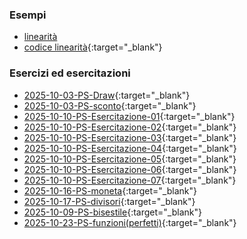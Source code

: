 ### Esempi
- [linearità](http://albertoferrari.github.io/fondamenti/materiale/esempioLinearita.pdf)
- [codice linearità](http://albertoferrari.github.io/fondamenti/materiale/n_quadrati.py.txt){:target="_blank"}

### Esercizi ed esercitazioni
- [2025-10-03-PS-Draw](http://albertoferrari.github.io/fondamenti/materiale/2025-10-03-PS-Draw.py.txt){:target="_blank"}
- [2025-10-03-PS-sconto](http://albertoferrari.github.io/fondamenti/materiale/2025-10-03-PS-sconto.py.txt){:target="_blank"}
- [2025-10-10-PS-Esercitazione-01](http://albertoferrari.github.io/fondamenti/materiale/2025-10-10-PS-Esercitazione-01.py.txt){:target="_blank"}
- [2025-10-10-PS-Esercitazione-02](http://albertoferrari.github.io/fondamenti/materiale/2025-10-10-PS-Esercitazione-02.py.txt){:target="_blank"}
- [2025-10-10-PS-Esercitazione-03](http://albertoferrari.github.io/fondamenti/materiale/2025-10-10-PS-Esercitazione-03.py.txt){:target="_blank"}
- [2025-10-10-PS-Esercitazione-04](http://albertoferrari.github.io/fondamenti/materiale/2025-10-10-PS-Esercitazione-04.py.txt){:target="_blank"}
- [2025-10-10-PS-Esercitazione-05](http://albertoferrari.github.io/fondamenti/materiale/2025-10-10-PS-Esercitazione-05.py.txt){:target="_blank"}
- [2025-10-10-PS-Esercitazione-06](http://albertoferrari.github.io/fondamenti/materiale/2025-10-10-PS-Esercitazione-06.py.txt){:target="_blank"}
- [2025-10-10-PS-Esercitazione-07](http://albertoferrari.github.io/fondamenti/materiale/2025-10-10-PS-Esercitazione-07.py.txt){:target="_blank"}
- [2025-10-16-PS-moneta](http://albertoferrari.github.io/fondamenti/materiale/2025-10-16-PS-moneta.py.txt){:target="_blank"}
- [2025-10-17-PS-divisori](http://albertoferrari.github.io/fondamenti/materiale/2025-10-17-PS-divisori.py.txt){:target="_blank"}
- [2025-10-09-PS-bisestile](http://albertoferrari.github.io/fondamenti/materiale/2025-10-09-PS-bisestile.py.txt){:target="_blank"}
- [2025-10-23-PS-funzioni(perfetti)](http://albertoferrari.github.io/fondamenti/materiale/2025-10-23-PS-funzioni.py.txt){:target="_blank"}

